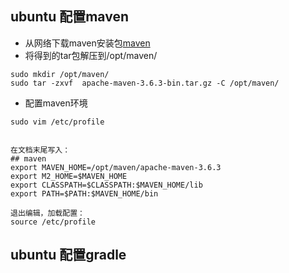 ## ubuntu 配置maven
- 从网络下载maven安装包[maven](http://maven.apache.org/download.cgi)
- 将得到的tar包解压到/opt/maven/
~~~
sudo mkdir /opt/maven/
sudo tar -zxvf  apache-maven-3.6.3-bin.tar.gz -C /opt/maven/
~~~

- 配置maven环境
~~~
sudo vim /etc/profile


在文档末尾写入：
## maven
export MAVEN_HOME=/opt/maven/apache-maven-3.6.3
export M2_HOME=$MAVEN_HOME
export CLASSPATH=$CLASSPATH:$MAVEN_HOME/lib
export PATH=$PATH:$MAVEN_HOME/bin

退出编辑，加载配置：
source /etc/profile
~~~
## ubuntu 配置gradle
